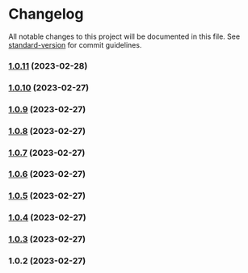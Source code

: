 # Changelog

All notable changes to this project will be documented in this file. See [standard-version](https://github.com/conventional-changelog/standard-version) for commit guidelines.

### [1.0.11](https://github.com/indigopro/Client/compare/v1.0.10...v1.0.11) (2023-02-28)

### [1.0.10](https://github.com/indigopro/Client/compare/v1.0.9...v1.0.10) (2023-02-27)

### [1.0.9](https://github.com/indigopro/Client/compare/v1.0.8...v1.0.9) (2023-02-27)

### [1.0.8](https://github.com/indigopro/Client/compare/v1.0.7...v1.0.8) (2023-02-27)

### [1.0.7](https://github.com/indigopro/Client/compare/v1.0.6...v1.0.7) (2023-02-27)

### [1.0.6](https://github.com/indigopro/Client/compare/v1.0.5...v1.0.6) (2023-02-27)

### [1.0.5](https://github.com/indigopro/Client/compare/v1.0.4...v1.0.5) (2023-02-27)

### [1.0.4](https://github.com/indigopro/Client/compare/v1.0.3...v1.0.4) (2023-02-27)

### [1.0.3](https://github.com/indigopro/Client/compare/v1.0.2...v1.0.3) (2023-02-27)

### 1.0.2 (2023-02-27)
